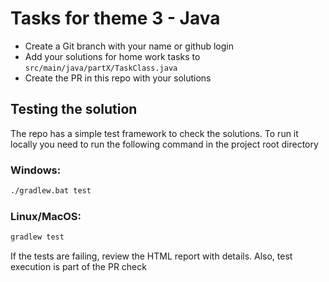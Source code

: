 # Tasks for theme 3 - Java

- Create a Git branch with your name or github login
- Add your solutions for home work tasks to `src/main/java/partX/TaskClass.java`
- Create the PR in this repo with your solutions

## Testing the solution 

The repo has a simple test framework to check the solutions.
To run it locally you need to run the following command in the project root directory

### Windows:
```bash
./gradlew.bat test
```

### Linux/MacOS:
```bash
gradlew test
```

If the tests are failing, review the HTML report with details. Also, test execution is part of the PR check